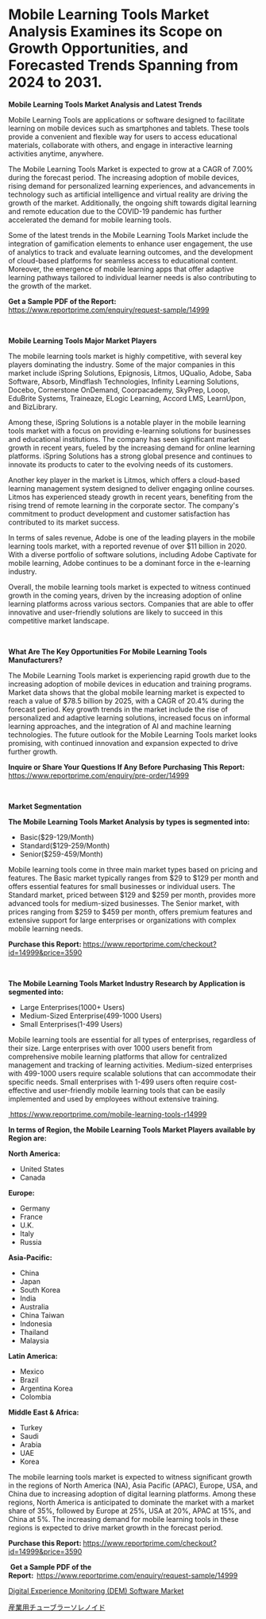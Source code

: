 <p><h1>Mobile Learning Tools Market Analysis Examines its Scope on Growth Opportunities, and Forecasted Trends Spanning from 2024 to 2031.</h1></p><p><strong>Mobile Learning Tools Market Analysis and Latest Trends</strong></p>
<p><p>Mobile Learning Tools are applications or software designed to facilitate learning on mobile devices such as smartphones and tablets. These tools provide a convenient and flexible way for users to access educational materials, collaborate with others, and engage in interactive learning activities anytime, anywhere.</p><p>The Mobile Learning Tools Market is expected to grow at a CAGR of 7.00% during the forecast period. The increasing adoption of mobile devices, rising demand for personalized learning experiences, and advancements in technology such as artificial intelligence and virtual reality are driving the growth of the market. Additionally, the ongoing shift towards digital learning and remote education due to the COVID-19 pandemic has further accelerated the demand for mobile learning tools.</p><p>Some of the latest trends in the Mobile Learning Tools Market include the integration of gamification elements to enhance user engagement, the use of analytics to track and evaluate learning outcomes, and the development of cloud-based platforms for seamless access to educational content. Moreover, the emergence of mobile learning apps that offer adaptive learning pathways tailored to individual learner needs is also contributing to the growth of the market.</p></p>
<p><strong>Get a Sample PDF of the Report:&nbsp;</strong> <a href="https://www.reportprime.com/enquiry/request-sample/14999">https://www.reportprime.com/enquiry/request-sample/14999</a></p>
<p>&nbsp;</p>
<p><strong>Mobile Learning Tools Major Market Players</strong></p>
<p><p>The mobile learning tools market is highly competitive, with several key players dominating the industry. Some of the major companies in this market include iSpring Solutions, Epignosis, Litmos, UQualio, Adobe, Saba Software, Absorb, Mindflash Technologies, Infinity Learning Solutions, Docebo, Cornerstone OnDemand, Coorpacademy, SkyPrep, Looop, EduBrite Systems, Traineaze, ELogic Learning, Accord LMS, LearnUpon, and BizLibrary.</p><p>Among these, iSpring Solutions is a notable player in the mobile learning tools market with a focus on providing e-learning solutions for businesses and educational institutions. The company has seen significant market growth in recent years, fueled by the increasing demand for online learning platforms. iSpring Solutions has a strong global presence and continues to innovate its products to cater to the evolving needs of its customers.</p><p>Another key player in the market is Litmos, which offers a cloud-based learning management system designed to deliver engaging online courses. Litmos has experienced steady growth in recent years, benefiting from the rising trend of remote learning in the corporate sector. The company's commitment to product development and customer satisfaction has contributed to its market success.</p><p>In terms of sales revenue, Adobe is one of the leading players in the mobile learning tools market, with a reported revenue of over $11 billion in 2020. With a diverse portfolio of software solutions, including Adobe Captivate for mobile learning, Adobe continues to be a dominant force in the e-learning industry.</p><p>Overall, the mobile learning tools market is expected to witness continued growth in the coming years, driven by the increasing adoption of online learning platforms across various sectors. Companies that are able to offer innovative and user-friendly solutions are likely to succeed in this competitive market landscape.</p></p>
<p>&nbsp;</p>
<p><strong>What Are The Key Opportunities For Mobile Learning Tools Manufacturers?</strong></p>
<p><p>The Mobile Learning Tools market is experiencing rapid growth due to the increasing adoption of mobile devices in education and training programs. Market data shows that the global mobile learning market is expected to reach a value of $78.5 billion by 2025, with a CAGR of 20.4% during the forecast period. Key growth trends in the market include the rise of personalized and adaptive learning solutions, increased focus on informal learning approaches, and the integration of AI and machine learning technologies. The future outlook for the Mobile Learning Tools market looks promising, with continued innovation and expansion expected to drive further growth.</p></p>
<p><strong>Inquire or Share Your Questions If Any Before Purchasing This Report:</strong> <a href="https://www.reportprime.com/enquiry/pre-order/14999">https://www.reportprime.com/enquiry/pre-order/14999</a></p>
<p>&nbsp;</p>
<p><strong>Market Segmentation</strong></p>
<p><strong>The Mobile Learning Tools Market Analysis by types is segmented into:</strong></p>
<p><ul><li>Basic($29-129/Month)</li><li>Standard($129-259/Month)</li><li>Senior($259-459/Month)</li></ul></p>
<p><p>Mobile learning tools come in three main market types based on pricing and features. The Basic market typically ranges from $29 to $129 per month and offers essential features for small businesses or individual users. The Standard market, priced between $129 and $259 per month, provides more advanced tools for medium-sized businesses. The Senior market, with prices ranging from $259 to $459 per month, offers premium features and extensive support for large enterprises or organizations with complex mobile learning needs.</p></p>
<p><strong>Purchase this Report:&nbsp;</strong><a href="https://www.reportprime.com/checkout?id=14999&price=3590">https://www.reportprime.com/checkout?id=14999&price=3590</a></p>
<p>&nbsp;</p>
<p><strong>The Mobile Learning Tools Market Industry Research by Application is segmented into:</strong></p>
<p><ul><li>Large Enterprises(1000+ Users)</li><li>Medium-Sized Enterprise(499-1000 Users)</li><li>Small Enterprises(1-499 Users)</li></ul></p>
<p><p>Mobile learning tools are essential for all types of enterprises, regardless of their size. Large enterprises with over 1000 users benefit from comprehensive mobile learning platforms that allow for centralized management and tracking of learning activities. Medium-sized enterprises with 499-1000 users require scalable solutions that can accommodate their specific needs. Small enterprises with 1-499 users often require cost-effective and user-friendly mobile learning tools that can be easily implemented and used by employees without extensive training.</p></p>
<p><a href="https://www.reportprime.com/mobile-learning-tools-r14999">&nbsp;https://www.reportprime.com/mobile-learning-tools-r14999</a></p>
<p><strong>In terms of Region, the Mobile Learning Tools Market Players available by Region are:</strong></p>
<p>
    <p> <strong> North America: </strong>
        <ul>
            <li>United States</li>
            <li>Canada</li>
        </ul>
        </p> 
    <p> <strong> Europe: </strong>
        <ul>
            <li>Germany</li>
            <li>France</li>
            <li>U.K.</li>
            <li>Italy</li>
            <li>Russia</li>
        </ul>
        </p> 
    <p> <strong> Asia-Pacific: </strong>
        <ul>
            <li>China</li>
            <li>Japan</li>
            <li>South Korea</li>
            <li>India</li>
            <li>Australia</li>
            <li>China Taiwan</li>
            <li>Indonesia</li>
            <li>Thailand</li>
            <li>Malaysia</li>
        </ul>
        </p> 
    <p> <strong> Latin America: </strong>
        <ul>
            <li>Mexico</li>
            <li>Brazil</li>
            <li>Argentina Korea</li>
            <li>Colombia</li>
        </ul>
        </p> 
    <p> <strong> Middle East & Africa: </strong>
        <ul>
            <li>Turkey</li>
            <li>Saudi</li>
            <li>Arabia</li>
            <li>UAE</li>
            <li>Korea</li>
        </ul>
    </p>
    </p>
<p><p>The mobile learning tools market is expected to witness significant growth in the regions of North America (NA), Asia Pacific (APAC), Europe, USA, and China due to increasing adoption of digital learning platforms. Among these regions, North America is anticipated to dominate the market with a market share of 35%, followed by Europe at 25%, USA at 20%, APAC at 15%, and China at 5%. The increasing demand for mobile learning tools in these regions is expected to drive market growth in the forecast period.</p></p>
<p><strong>Purchase this Report: </strong><a href="https://www.reportprime.com/checkout?id=14999&price=3590">https://www.reportprime.com/checkout?id=14999&price=3590</a></p>
<p>&nbsp;<strong>Get a Sample PDF of the Report:&nbsp;&nbsp;</strong><a href="https://www.reportprime.com/enquiry/request-sample/14999">https://www.reportprime.com/enquiry/request-sample/14999</a></p>
<p><strong></strong></p>
<p><p><a href="https://view.publitas.com/reportprime-1/digital-experience-monitoring-dem-software-market-size-cagr-trends-2024-2030/">Digital Experience Monitoring (DEM) Software Market</a></p><p><a href="https://github.com/TysonKub/Market-Research-Report-List-1/blob/main/898939181286.md">産業用チューブラーソレノイド</a></p></p>